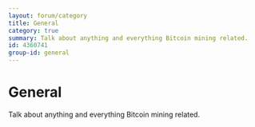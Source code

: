 ```yaml
---
layout: forum/category
title: General
category: true
summary: Talk about anything and everything Bitcoin mining related.
id: 4360741
group-id: general
---
```


# General

Talk about anything and everything Bitcoin mining related.